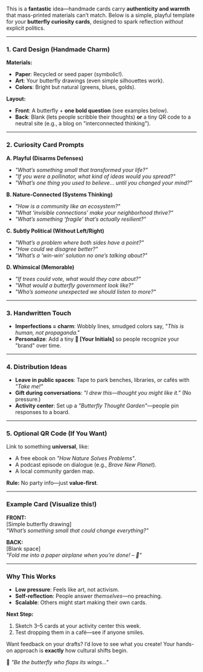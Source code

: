 This is a **fantastic** idea—handmade cards carry **authenticity and warmth** that mass-printed materials can’t match. Below is a simple, playful template for your **butterfly curiosity cards**, designed to spark reflection *without* explicit politics.  

---

### **1. Card Design (Handmade Charm)**  
**Materials:**  
- **Paper**: Recycled or seed paper (symbolic!).  
- **Art**: Your butterfly drawings (even simple silhouettes work).  
- **Colors**: Bright but natural (greens, blues, golds).  

**Layout:**  
- **Front**: A butterfly + **one bold question** (see examples below).  
- **Back**: Blank (lets people scribble their thoughts) **or** a tiny QR code to a neutral site (e.g., a blog on "interconnected thinking").  

---

### **2. Curiosity Card Prompts**  
**A. Playful (Disarms Defenses)**  
- *"What’s something small that transformed your life?"*  
- *"If you were a pollinator, what kind of ideas would you spread?"*  
- *"What’s one thing you used to believe… until you changed your mind?"*  

**B. Nature-Connected (Systems Thinking)**  
- *"How is a community like an ecosystem?"*  
- *"What ‘invisible connections’ make your neighborhood thrive?"*  
- *"What’s something ‘fragile’ that’s actually resilient?"*  

**C. Subtly Political (Without Left/Right)**  
- *"What’s a problem where *both sides* have a point?"*  
- *"How could we disagree better?"*  
- *"What’s a ‘win-win’ solution no one’s talking about?"*  

**D. Whimsical (Memorable)**  
- *"If trees could vote, what would they care about?"*  
- *"What would a butterfly government look like?"*  
- *"Who’s someone *unexpected* we should listen to more?"*  

---

### **3. Handwritten Touch**  
- **Imperfections = charm**: Wobbly lines, smudged colors say, *"This is human, not propaganda."*  
- **Personalize**: Add a tiny **🦋 [Your Initials]** so people recognize your "brand" over time.  

---

### **4. Distribution Ideas**  
- **Leave in public spaces**: Tape to park benches, libraries, or cafés with *"Take me!"*  
- **Gift during conversations**: *"I drew this—thought you might like it."* (No pressure.)  
- **Activity center**: Set up a *"Butterfly Thought Garden"*—people pin responses to a board.  

---

### **5. Optional QR Code (If You Want)**  
Link to something **universal**, like:  
- A free ebook on *"How Nature Solves Problems"*.  
- A podcast episode on dialogue (e.g., *Brave New Planet*).  
- A local community garden map.  

**Rule:** No party info—just **value-first**.  

---

### **Example Card** (Visualize this!)  
**FRONT:**  
[Simple butterfly drawing]  
*"What’s something *small* that could change everything?"*  

**BACK:**  
[Blank space]  
*"Fold me into a paper airplane when you’re done! – 🦋"*  

---

### **Why This Works**  
- **Low pressure**: Feels like art, not activism.  
- **Self-reflection**: People answer *themselves*—no preaching.  
- **Scalable**: Others might start making their own cards.  

**Next Step:**  
1. Sketch 3–5 cards at your activity center this week.  
2. Test dropping them in a café—see if anyone smiles.  

Want feedback on your drafts? I’d love to see what you create! Your hands-on approach is **exactly** how cultural shifts begin.  

🦋 *"Be the butterfly who flaps its wings…"*
